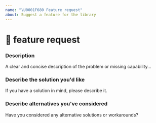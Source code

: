 ```yaml
---
name: "\U0001F680 Feature request"
about: Suggest a feature for the library
---
```

<!--
    Please search open and closed issues before submitting a new one.
    Existing issues often contain information about workarounds, resolution, or progress updates.
-->

# 🚀 feature request

### Description

<!-- ✍️--> A clear and concise description of the problem or missing capability...


### Describe the solution you'd like

<!-- ✍️--> If you have a solution in mind, please describe it.


### Describe alternatives you've considered

<!-- ✍️--> Have you considered any alternative solutions or workarounds?
